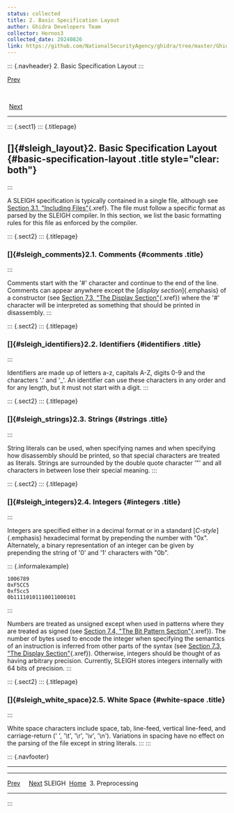 ```yaml
---
status: collected
title: 2. Basic Specification Layout
author: Ghidra Developers Team
collector: Hornos3
collected_date: 20240826
link: https://github.com/NationalSecurityAgency/ghidra/tree/master/GhidraDocs/languages/html/sleigh_layout.html
---
```


::: {.navheader}
2. Basic Specification Layout
:::

[Prev](sleigh.html) 

 

 [Next](sleigh_preprocessing.html)

------------------------------------------------------------------------

::: {.sect1}
::: {.titlepage}
<div>

<div>

[]{#sleigh_layout}2. Basic Specification Layout {#basic-specification-layout .title style="clear: both"}
-----------------------------------------------

</div>

</div>
:::

A SLEIGH specification is typically contained in a single file, although
see [Section 3.1, "Including
Files"](sleigh_preprocessing.html#sleigh_including_files "3.1. Including Files"){.xref}.
The file must follow a specific format as parsed by the SLEIGH compiler.
In this section, we list the basic formatting rules for this file as
enforced by the compiler.

::: {.sect2}
::: {.titlepage}
<div>

<div>

### []{#sleigh_comments}2.1. Comments {#comments .title}

</div>

</div>
:::

Comments start with the '\#' character and continue to the end of the
line. Comments can appear anywhere except the [*display
section*]{.emphasis} of a constructor (see [Section 7.3, "The Display
Section"](sleigh_constructors.html#sleigh_display_section "7.3. The Display Section"){.xref})
where the '\#' character will be interpreted as something that should be
printed in disassembly.
:::

::: {.sect2}
::: {.titlepage}
<div>

<div>

### []{#sleigh_identifiers}2.2. Identifiers {#identifiers .title}

</div>

</div>
:::

Identifiers are made up of letters a-z, capitals A-Z, digits 0-9 and the
characters '.' and '\_'. An identifier can use these characters in any
order and for any length, but it must not start with a digit.
:::

::: {.sect2}
::: {.titlepage}
<div>

<div>

### []{#sleigh_strings}2.3. Strings {#strings .title}

</div>

</div>
:::

String literals can be used, when specifying names and when specifying
how disassembly should be printed, so that special characters are
treated as literals. Strings are surrounded by the double quote
character '"' and all characters in between lose their special meaning.
:::

::: {.sect2}
::: {.titlepage}
<div>

<div>

### []{#sleigh_integers}2.4. Integers {#integers .title}

</div>

</div>
:::

Integers are specified either in a decimal format or in a standard
[*C-style*]{.emphasis} hexadecimal format by prepending the number with
"0x". Alternately, a binary representation of an integer can be given by
prepending the string of \'0\' and \'1\' characters with \"0b\".

::: {.informalexample}
```
1006789
0xF5CC5
0xf5cc5
0b11110101110011000101
```
:::

Numbers are treated as unsigned except when used in patterns where they
are treated as signed (see [Section 7.4, "The Bit Pattern
Section"](sleigh_constructors.html#sleigh_bit_pattern "7.4. The Bit Pattern Section"){.xref}).
The number of bytes used to encode the integer when specifying the
semantics of an instruction is inferred from other parts of the syntax
(see [Section 7.3, "The Display
Section"](sleigh_constructors.html#sleigh_display_section "7.3. The Display Section"){.xref}).
Otherwise, integers should be thought of as having arbitrary precision.
Currently, SLEIGH stores integers internally with 64 bits of precision.
:::

::: {.sect2}
::: {.titlepage}
<div>

<div>

### []{#sleigh_white_space}2.5. White Space {#white-space .title}

</div>

</div>
:::

White space characters include space, tab, line-feed, vertical
line-feed, and carriage-return (' ', '\\t', '\\r', '\\v', '\\n').
Variations in spacing have no effect on the parsing of the file except
in string literals.
:::
:::

::: {.navfooter}

------------------------------------------------------------------------

  ---------------------- --------------------- ------------------------------------
  [Prev](sleigh.html)                             [Next](sleigh_preprocessing.html)
  SLEIGH                  [Home](sleigh.html)                      3. Preprocessing
  ---------------------- --------------------- ------------------------------------
:::
